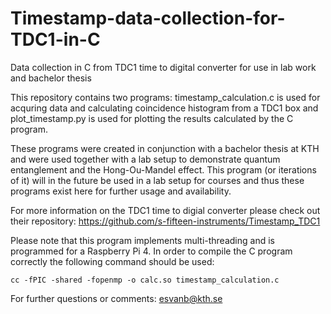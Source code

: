 # Timestamp-data-collection-for-TDC1-in-C
Data collection in C from TDC1 time to digital converter for use in lab work and bachelor thesis

This repository contains two programs: timestamp_calculation.c is used for acquring data and calculating coincidence histogram from a TDC1 box and plot_timestamp.py is used for plotting the results calculated by the C program. 

These programs were created in conjunction with a bachelor thesis at KTH and were used together with a lab setup to demonstrate quantum entanglement and the Hong-Ou-Mandel effect. This program (or iterations of it) will in the future be used in a lab setup for courses and thus these programs exist here for further usage and availability.

For more information on the TDC1 time to digial converter please check out their repository: https://github.com/s-fifteen-instruments/Timestamp_TDC1

Please note that this program implements multi-threading and is programmed for a Raspberry Pi 4. In order to compile the C program correctly the following command should be used: 

```
cc -fPIC -shared -fopenmp -o calc.so timestamp_calculation.c
```

For further questions or comments: esvanb@kth.se
